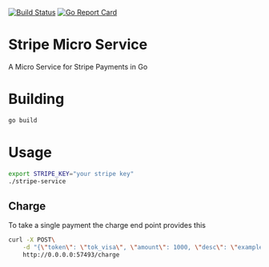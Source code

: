 [![Build Status](https://travis-ci.org/roundpartner/stripe-service.svg?branch=master)](https://travis-ci.org/roundpartner/stripe-service)
[![Go Report Card](https://goreportcard.com/badge/github.com/roundpartner/stripe-service)](https://goreportcard.com/report/github.com/roundpartner/stripe-service)
# Stripe Micro Service
A Micro Service for Stripe Payments in Go

# Building
```bash
go build
```

# Usage
```bash
export STRIPE_KEY="your stripe key"
./stripe-service
```
## Charge
To take a single payment the charge end point provides this
```bash
curl -X POST\
    -d "{\"token\": \"tok_visa\", \"amount\": 1000, \"desc\": \"example\"}" \
    http://0.0.0.0:57493/charge
```
